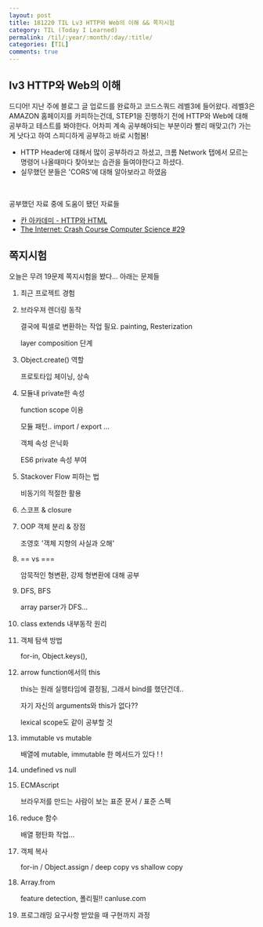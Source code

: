 ```yaml
---
layout: post
title: 181220 TIL Lv3 HTTP와 Web의 이해 && 쪽지시험
category: TIL (Today I Learned)
permalink: /til/:year/:month/:day/:title/
categories: [TIL]
comments: true
---
```


## lv3 HTTP와 Web의 이해

드디어! 지난 주에 블로그 글 업로드를 완료하고 코드스쿼드 레벨3에 들어왔다. 
레벨3은 AMAZON 홈페이지를 카피하는건데, STEP1을 진행하기 전에 HTTP와 Web에 대해 공부하고 테스트를 봐야한다. 
어차피 계속 공부해야되는 부분이라 빨리 매맞고(?) 가는 게 낫다고 하여 스피디하게 공부하고 바로 시험봄! 
- HTTP Header에 대해서 많이 공부하라고 하셨고, 크롬 Network 탭에서 모르는 명령어 나올때마다 찾아보는 습관을 들여야한다고 하셨다.
- 실무했던 분들은 'CORS'에 대해 알아보라고 하였음

<br>

공부했던 자료 중에 도움이 됐던 자료들
- [칸 아카데미 - HTTP와 HTML](https://ko.khanacademy.org/computing/computer-science/internet-intro/internet-works-intro/v/the-internet-http-and-html)
- [The Internet: Crash Course Computer Science #29](https://www.youtube.com/watch?v=AEaKrq3SpW8)

## 쪽지시험
오늘은 무려 19문제 쪽지시험을 봤다... 아래는 문제들

1. 최근 프로젝트 경험 
2. 브라우져 렌더링 동작 

    결국에 픽셀로 변환하는 작업 필요. painting, Resterization

     layer composition 단계 

3. Object.create() 역할

    프로토타입 체이닝, 상속 

4. 모듈내 private한 속성

    function scope 이용 

    모듈 패턴.. import / export ... 

    객체 속성 은닉화 

    ES6 private 속성 부여 

5. Stackover Flow 피하는 법

    비동기의 적절한 활용

6. 스코프 & closure
7. OOP 객체 분리 & 장점 

    조영호 '객체 지향의 사실과 오해' 

8. == vs ===

    암묵적인 형변환, 강제 형변환에 대해 공부 

9. DFS, BFS

    array parser가 DFS... 

10. class extends 내부동작 원리
11. 객체 탐색 방법 

    for-in, Object.keys(), 

12. arrow function에서의 this

    this는 원래 실행타임에 결정됨, 그래서 bind를 했던건데..

    자기 자신의 arguments와 this가 없다?? 

    lexical scope도 같이 공부할 것

13. immutable vs mutable

    배열에 mutable, immutable 한 메서드가 있다 ! ! 

14. undefined vs null
15. ECMAscript

    브라우저를 만드는 사람이 보는 표준 문서 / 표준 스펙

16. reduce 함수

    배열 평탄화 작업... 

17. 객체 복사

    for-in / Object.assign /  deep copy vs shallow copy 

18. Array.from

    feature detection, 폴리필!! canIuse.com

19. 프로그래밍 요구사항 받았을 때 구현까지 과정 
